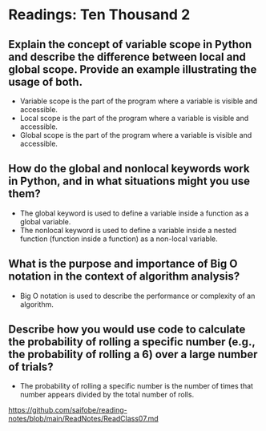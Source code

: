 # Readings: Ten Thousand 2

## Explain the concept of variable scope in Python and describe the difference between local and global scope. Provide an example illustrating the usage of both.

* Variable scope is the part of the program where a variable is visible and accessible.
* Local scope is the part of the program where a variable is visible and accessible.
* Global scope is the part of the program where a variable is visible and accessible.

## How do the global and nonlocal keywords work in Python, and in what situations might you use them?

* The global keyword is used to define a variable inside a function as a global variable.
* The nonlocal keyword is used to define a variable inside a nested function (function inside a function) as a non-local variable.

## What is the purpose and importance of Big O notation in the context of algorithm analysis?

* Big O notation is used to describe the performance or complexity of an algorithm.

## Describe how you would use code to calculate the probability of rolling a specific number (e.g., the probability of rolling a 6) over a large number of trials?

* The probability of rolling a specific number is the number of times that number appears divided by the total number of rolls.


https://github.com/saifobe/reading-notes/blob/main/ReadNotes/ReadClass07.md 
